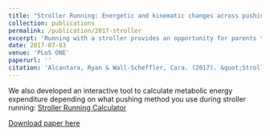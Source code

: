 ```yaml
---
title: "Stroller Running: Energetic and kinematic changes across pushing methods"
collection: publications
permalink: /publication/2017-stroller
excerpt: 'Running with a stroller provides an opportunity for parents to exercise near their child and counteract health declines experienced during early parenthood. Three commonly used stroller pushing methods were investigated to detect potential changes in energetic cost and lower-limb kinematics.'
date: 2017-07-03
venue: 'PLoS ONE'
paperurl: ''
citation: 'Alcantara, Ryan & Wall-Scheffler, Cara. (2017). &quot;Stroller RunningL Energetic and kinematic changes across pushing methods.&quot; <i>Journal 1</i>. 12(7).'
---
```

We also developed an interactive tool to calculate metabolic energy expenditure depending on what pushing method you use during stroller running: [Stroller Running Calculator](https://public.tableau.com/views/StrollerRunningCost_1/Stroller_Cost?:embed=y&:display_count=yes&:showTabs=y&:showVizHome=no)

[Download paper here](http://alcantarar.github.io/files/Alcantara_Wall-Scheffler_2017_Stroller_Running.pdf)

